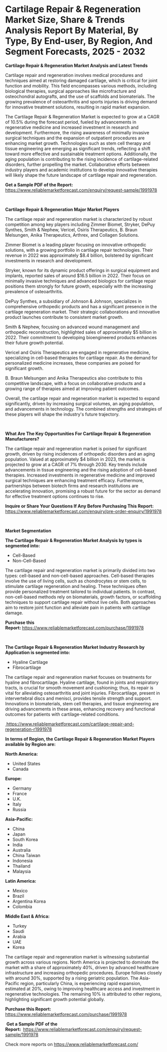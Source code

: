 <p><h1>Cartilage Repair & Regeneration Market Size, Share & Trends Analysis Report By Material, By Type, By End-user, By Region, And Segment Forecasts, 2025 - 2032</h1></p><p><strong>Cartilage Repair & Regeneration Market Analysis and Latest Trends</strong></p>
<p><p>Cartilage repair and regeneration involves medical procedures and techniques aimed at restoring damaged cartilage, which is critical for joint function and mobility. This field encompasses various methods, including biological therapies, surgical approaches like microfracture and osteochondral autografts, and the use of scaffolds and biomaterials. The growing prevalence of osteoarthritis and sports injuries is driving demand for innovative treatment solutions, resulting in rapid market expansion.</p><p>The Cartilage Repair & Regeneration Market is expected to grow at a CAGR of 10.5% during the forecast period, fueled by advancements in regenerative medicine and increased investment in research and development. Furthermore, the rising awareness of minimally invasive surgical techniques and the expansion of outpatient procedures are enhancing market growth. Technologies such as stem cell therapy and tissue engineering are emerging as significant trends, reflecting a shift toward more effective and sustainable treatment options. Additionally, the aging population is contributing to the rising incidence of cartilage-related disorders, further propelling the market. Collaborative efforts between industry players and academic institutions to develop innovative therapies will likely shape the future landscape of cartilage repair and regeneration.</p></p>
<p><strong>Get a Sample PDF of the Report:&nbsp;</strong> <a href="https://www.reliablemarketforecast.com/enquiry/request-sample/1991978?utm_campaign=1893&utm_medium=2&utm_source=Github&utm_content=ia&utm_term=03032025&utm_id=cartilage-repair-regeneration">https://www.reliablemarketforecast.com/enquiry/request-sample/1991978</a></p>
<p>&nbsp;</p>
<p><strong>Cartilage Repair & Regeneration Major Market Players</strong></p>
<p><p>The cartilage repair and regeneration market is characterized by robust competition among key players including Zimmer Biomet, Stryker, DePuy Synthes, Smith & Nephew, Vericel, Osiris Therapeutics, B. Braun Melsungen, Anika Therapeutics, Arthrex, and Collagen Solutions. </p><p>Zimmer Biomet is a leading player focusing on innovative orthopedic solutions, with a growing portfolio in cartilage repair technologies. Their revenue in 2022 was approximately $8.4 billion, bolstered by significant investments in research and development.</p><p>Stryker, known for its dynamic product offerings in surgical equipment and implants, reported sales of around $16.5 billion in 2022. Their focus on minimally invasive techniques and advanced biologics for cartilage repair positions them strongly for future growth, especially with the increasing prevalence of osteoarthritis.</p><p>DePuy Synthes, a subsidiary of Johnson & Johnson, specializes in comprehensive orthopedic products and has a significant presence in the cartilage regeneration market. Their strategic collaborations and innovative product launches contribute to consistent market growth.</p><p>Smith & Nephew, focusing on advanced wound management and orthopedic reconstruction, highlighted sales of approximately $5 billion in 2022. Their commitment to developing bioengineered products enhances their future growth potential.</p><p>Vericel and Osiris Therapeutics are engaged in regenerative medicine, specializing in cell-based therapies for cartilage repair. As the demand for personalized medicine increases, these companies are poised for significant growth.</p><p>B. Braun Melsungen and Anika Therapeutics also contribute to this competitive landscape, with a focus on collaborative products and a growing range of therapies aimed at improving patient outcomes.</p><p>Overall, the cartilage repair and regeneration market is expected to expand significantly, driven by increasing surgical volumes, an aging population, and advancements in technology. The combined strengths and strategies of these players will shape the industry's future trajectory.</p></p>
<p>&nbsp;</p>
<p><strong>What Are The Key Opportunities For Cartilage Repair & Regeneration Manufacturers?</strong></p>
<p><p>The cartilage repair and regeneration market is poised for significant growth, driven by rising incidences of orthopedic disorders and an aging population. Valued at approximately $4 billion in 2023, the market is projected to grow at a CAGR of 7% through 2030. Key trends include advancements in tissue engineering and the rising adoption of cell-based therapies. Increased investments in regenerative medicine and improved surgical techniques are enhancing treatment efficacy. Furthermore, partnerships between biotech firms and research institutions are accelerating innovation, promising a robust future for the sector as demand for effective treatment options continues to rise.</p></p>
<p><strong>Inquire or Share Your Questions If Any Before Purchasing This Report:</strong> <a href="https://www.reliablemarketforecast.com/enquiry/pre-order-enquiry/1991978?utm_campaign=1893&utm_medium=2&utm_source=Github&utm_content=ia&utm_term=03032025&utm_id=cartilage-repair-regeneration">https://www.reliablemarketforecast.com/enquiry/pre-order-enquiry/1991978</a></p>
<p>&nbsp;</p>
<p><strong>Market Segmentation</strong></p>
<p><strong>The Cartilage Repair & Regeneration Market Analysis by types is segmented into:</strong></p>
<p><ul><li>Cell-Based</li><li>Non-Cell-Based</li></ul></p>
<p><p>The cartilage repair and regeneration market is primarily divided into two types: cell-based and non-cell-based approaches. Cell-based therapies involve the use of living cells, such as chondrocytes or stem cells, to stimulate cartilage regeneration and healing. These techniques often provide personalized treatment tailored to individual patients. In contrast, non-cell-based methods rely on biomaterials, growth factors, or scaffolding techniques to support cartilage repair without live cells. Both approaches aim to restore joint function and alleviate pain in patients with cartilage damage.</p></p>
<p><strong>Purchase this Report:&nbsp;</strong><a href="https://www.reliablemarketforecast.com/purchase/1991978?utm_campaign=1893&utm_medium=2&utm_source=Github&utm_content=ia&utm_term=03032025&utm_id=cartilage-repair-regeneration">https://www.reliablemarketforecast.com/purchase/1991978</a></p>
<p>&nbsp;</p>
<p><strong>The Cartilage Repair & Regeneration Market Industry Research by Application is segmented into:</strong></p>
<p><ul><li>Hyaline Cartilage</li><li>Fibrocartilage</li></ul></p>
<p><p>The cartilage repair and regeneration market focuses on treatments for hyaline and fibrocartilage. Hyaline cartilage, found in joints and respiratory tracts, is crucial for smooth movement and cushioning; thus, its repair is vital for alleviating osteoarthritis and joint injuries. Fibrocartilage, present in intervertebral discs and menisci, provides tensile strength and support. Innovations in biomaterials, stem cell therapies, and tissue engineering are driving advancements in these areas, enhancing recovery and functional outcomes for patients with cartilage-related conditions.</p></p>
<p><a href="https://www.reliablemarketforecast.com/cartilage-repair-and-regeneration-r1991978?utm_campaign=1893&utm_medium=2&utm_source=Github&utm_content=ia&utm_term=03032025&utm_id=cartilage-repair-regeneration">&nbsp;https://www.reliablemarketforecast.com/cartilage-repair-and-regeneration-r1991978</a></p>
<p><strong>In terms of Region, the Cartilage Repair & Regeneration Market Players available by Region are:</strong></p>
<p>
    <p> <strong> North America: </strong>
        <ul>
            <li>United States</li>
            <li>Canada</li>
        </ul>
        </p> 
    <p> <strong> Europe: </strong>
        <ul>
            <li>Germany</li>
            <li>France</li>
            <li>U.K.</li>
            <li>Italy</li>
            <li>Russia</li>
        </ul>
        </p> 
    <p> <strong> Asia-Pacific: </strong>
        <ul>
            <li>China</li>
            <li>Japan</li>
            <li>South Korea</li>
            <li>India</li>
            <li>Australia</li>
            <li>China Taiwan</li>
            <li>Indonesia</li>
            <li>Thailand</li>
            <li>Malaysia</li>
        </ul>
        </p> 
    <p> <strong> Latin America: </strong>
        <ul>
            <li>Mexico</li>
            <li>Brazil</li>
            <li>Argentina Korea</li>
            <li>Colombia</li>
        </ul>
        </p> 
    <p> <strong> Middle East & Africa: </strong>
        <ul>
            <li>Turkey</li>
            <li>Saudi</li>
            <li>Arabia</li>
            <li>UAE</li>
            <li>Korea</li>
        </ul>
    </p>
    </p>
<p><p>The cartilage repair and regeneration market is witnessing substantial growth across various regions. North America is projected to dominate the market with a share of approximately 40%, driven by advanced healthcare infrastructure and increasing orthopedic procedures. Europe follows closely with around 30%, supported by a rising geriatric population. The Asia-Pacific region, particularly China, is experiencing rapid expansion, estimated at 20%, owing to improving healthcare access and investment in regenerative technologies. The remaining 10% is attributed to other regions, highlighting significant growth potential globally.</p></p>
<p><strong>Purchase this Report: </strong><a href="https://www.reliablemarketforecast.com/purchase/1991978?utm_campaign=1893&utm_medium=2&utm_source=Github&utm_content=ia&utm_term=03032025&utm_id=cartilage-repair-regeneration">https://www.reliablemarketforecast.com/purchase/1991978</a></p>
<p>&nbsp;<strong>Get a Sample PDF of the Report:&nbsp;&nbsp;</strong><a href="https://www.reliablemarketforecast.com/enquiry/request-sample/1991978?utm_campaign=1893&utm_medium=2&utm_source=Github&utm_content=ia&utm_term=03032025&utm_id=cartilage-repair-regeneration">https://www.reliablemarketforecast.com/enquiry/request-sample/1991978</a></p>
<p><strong></strong></p>
<p>Check more reports on <a href="https://www.reliablemarketforecast.com/?utm_campaign=1893&utm_medium=2&utm_source=Github&utm_content=ia&utm_term=03032025&utm_id=cartilage-repair-regeneration">https://www.reliablemarketforecast.com/</a></p>